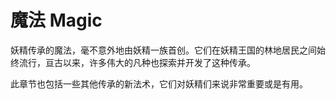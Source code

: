 # 魔法 Magic

妖精传承的魔法，毫不意外地由妖精一族首创。它们在妖精王国的林地居民之间始终流行，亘古以来，许多伟大的凡种也探索并开发了这种传承。

此章节也包括一些其他传承的新法术，它们对妖精们来说非常重要或是有用。
